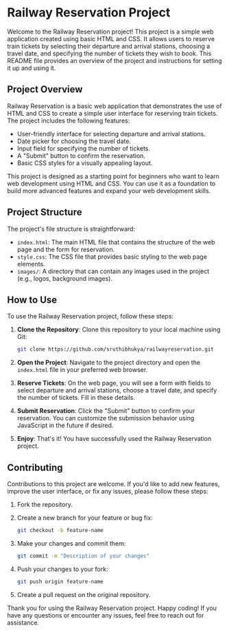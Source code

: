 # Railway Reservation Project

Welcome to the Railway Reservation project! This project is a simple web application created using basic HTML and CSS. It allows users to reserve train tickets by selecting their departure and arrival stations, choosing a travel date, and specifying the number of tickets they wish to book. This README file provides an overview of the project and instructions for setting it up and using it.


## Project Overview

Railway Reservation is a basic web application that demonstrates the use of HTML and CSS to create a simple user interface for reserving train tickets. The project includes the following features:

- User-friendly interface for selecting departure and arrival stations.
- Date picker for choosing the travel date.
- Input field for specifying the number of tickets.
- A "Submit" button to confirm the reservation.
- Basic CSS styles for a visually appealing layout.

This project is designed as a starting point for beginners who want to learn web development using HTML and CSS. You can use it as a foundation to build more advanced features and expand your web development skills.

## Project Structure

The project's file structure is straightforward:

- `index.html`: The main HTML file that contains the structure of the web page and the form for reservation.
- `style.css`: The CSS file that provides basic styling to the web page elements.
- `images/`: A directory that can contain any images used in the project (e.g., logos, background images).

## How to Use

To use the Railway Reservation project, follow these steps:

1. **Clone the Repository**: Clone this repository to your local machine using Git:

   ```bash
   git clone https://github.com/sruthibhukya/railwayreservation.git
   ```

2. **Open the Project**: Navigate to the project directory and open the `index.html` file in your preferred web browser.

3. **Reserve Tickets**: On the web page, you will see a form with fields to select departure and arrival stations, choose a travel date, and specify the number of tickets. Fill in these details.

4. **Submit Reservation**: Click the "Submit" button to confirm your reservation. You can customize the submission behavior using JavaScript in the future if desired.

5. **Enjoy**: That's it! You have successfully used the Railway Reservation project.

## Contributing

Contributions to this project are welcome. If you'd like to add new features, improve the user interface, or fix any issues, please follow these steps:

1. Fork the repository.

2. Create a new branch for your feature or bug fix:

   ```bash
   git checkout -b feature-name
   ```

3. Make your changes and commit them:

   ```bash
   git commit -m "Description of your changes"
   ```

4. Push your changes to your fork:

   ```bash
   git push origin feature-name
   ```

5. Create a pull request on the original repository.



Thank you for using the Railway Reservation project. Happy coding! If you have any questions or encounter any issues, feel free to reach out for assistance.